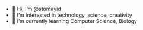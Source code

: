 - 👋 Hi, I’m @stomayid
- 👀 I’m interested in technology, science, creativity
- 🌱 I’m currently learning Computer Science, Biology

<!---
- 💞️ I’m looking to collaborate on ...
- 📫 How to reach me ...

stomayid/stomayid is a ✨ special ✨ repository because its `README.md` (this file) appears on your GitHub profile.
You can click the Preview link to take a look at your changes.
--->
